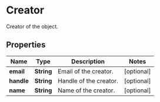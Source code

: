 

# Creator

Creator of the object.

## Properties

Name | Type | Description | Notes
------------ | ------------- | ------------- | -------------
**email** | **String** | Email of the creator. |  [optional]
**handle** | **String** | Handle of the creator. |  [optional]
**name** | **String** | Name of the creator. |  [optional]



